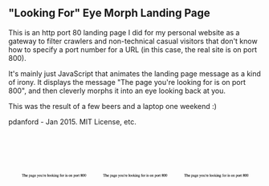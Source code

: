 "Looking For" Eye Morph Landing Page
------------------------------------
This is an http port 80 landing page I did for my personal website as a gateway to filter crawlers and non-technical
casual visitors that don't know how to specify a port number for a URL (in this case, the real site is on port 800).

It's mainly just JavaScript that animates the landing page message as a kind of irony. It displays the message "The
page you're looking for is on port 800", and then cleverly morphs it into an eye looking back at you.

This was the result of a few beers and a laptop one weekend :)

pdanford - Jan 2015. MIT License, etc.

![Eye Morph Demo](https://raw.githubusercontent.com/pdanford/LookingFor/master/demo.gif)
